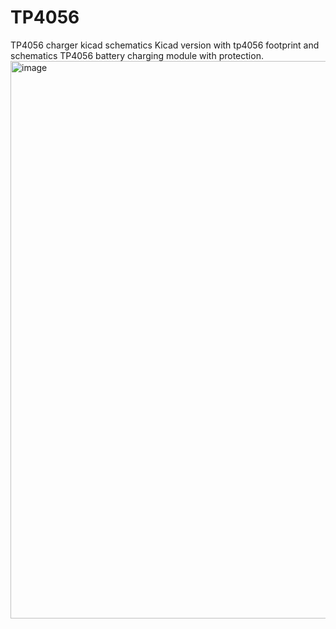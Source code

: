 # TP4056
TP4056 charger kicad schematics  Kicad version with tp4056 footprint and schematics  TP4056 battery charging module with protection.
<img width="1723" height="892" alt="image" src="https://github.com/user-attachments/assets/452f687c-b2a5-4ab8-9eae-5651fe7370f7" />
